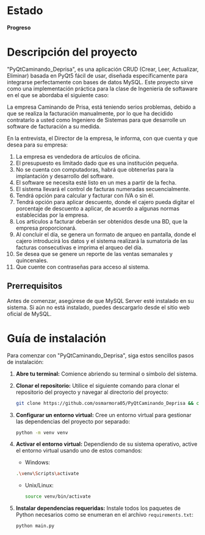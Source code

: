 # Estado
**Progreso**

# Descripción del proyecto
"PyQtCaminando_Deprisa", es una aplicación CRUD (Crear, Leer, Actualizar, Eliminar) basada en PyQt5 fácil de usar, diseñada específicamente para integrarse perfectamente con bases de datos MySQL. Este proyecto sirve como una implementación práctica para la clase de Ingenieria de softaware en el que se abordaba el siguiente caso:

La empresa Caminando de Prisa,  está teniendo serios problemas, debido a que se realiza la facturación manualmente, por lo que ha decidido contratarlo a usted como Ingeniero de Sistemas para que desarrolle un software de facturación a su medida.

En la entrevista, el Director de la empresa, le informa, con que cuenta y que desea para su empresa:

1. La empresa es vendedora de artículos de oficina.
2. El presupuesto es limitado dado que es una institución pequeña.
3. No se cuenta con computadoras, habrá que obtenerlas para la implantación y desarrollo del  software.
4. El software se necesita esté listo en un mes a partir de la fecha.
5. El sistema llevará el control de facturas numeradas secuencialmente.
6. Tendrá opción para calcular y facturar con IVA o sin él.
7. Tendrá opción para aplicar descuento, donde el cajero pueda digitar el porcentaje de descuento a aplicar, de acuerdo a algunas normas establecidas por la empresa.
8. Los artículos a facturar deberán ser obtenidos desde una BD, que la empresa proporcionará.
9. Al concluir el día, se genera un formato de arqueo en pantalla, donde el cajero introducirá los datos  y el sistema realizará la sumatoria de las facturas consecutivas e imprima el arqueo del día.
10. Se desea que se genere un  reporte de las ventas semanales y quincenales.
11. Que cuente con contraseñas para acceso al sistema.

## Prerrequisitos
Antes de comenzar, asegúrese de que MySQL Server esté instalado en su sistema. Si aún no está instalado, puedes descargarlo desde el sitio web oficial de MySQL.


# Guía de instalación
Para comenzar con "PyQtCaminando_Deprisa", siga estos sencillos pasos de instalación:

1. **Abre tu terminal:**
    Comience abriendo su terminal o símbolo del sistema.

2. **Clonar el repositorio:**
    Utilice el siguiente comando para clonar el repositorio del proyecto y navegar al directorio del proyecto:
    
    ```sh
   git clone https://github.com/osmarmora05/PyQtCaminando_Deprisa && cd PyQtCaminando_Deprisa
   ```

3. **Configurar un entorno virtual:**
    Cree un entorno virtual para gestionar las dependencias del proyecto por separado:

    ```sh
   python -m venv venv
   ```

4. **Activar el entorno virtual:**
    Dependiendo de su sistema operativo, active el entorno virtual usando uno de estos comandos:

    - Windows:

     ```sh
     .\venv\Scripts\activate
     ```

   - Unix/Linux:
     ```sh
     source venv/bin/activate
     ```

5. **Instalar dependencias requeridas:**
    Instale todos los paquetes de Python necesarios como se enumeran en el archivo `requirements.txt`:

    ```sh
    python main.py
    ```